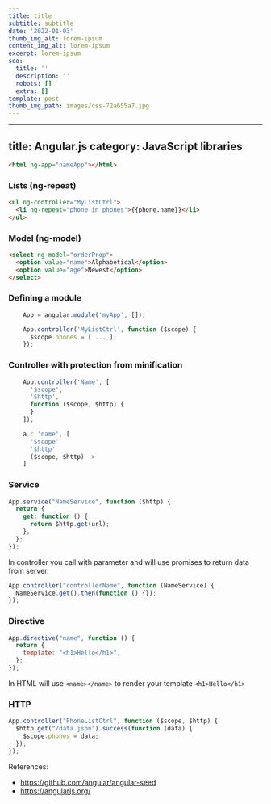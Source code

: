 ```yaml
---
title: title
subtitle: subtitle
date: '2022-01-03'
thumb_img_alt: lorem-ipsum
content_img_alt: lorem-ipsum
excerpt: lorem-ipsum
seo:
  title: ''
  description: ''
  robots: []
  extra: []
template: post
thumb_img_path: images/css-72a655a7.jpg
---
```

---
title: Angular.js
category: JavaScript libraries
---

```html
<html ng-app="nameApp"></html>
```

### Lists (ng-repeat)

```html
<ul ng-controller="MyListCtrl">
  <li ng-repeat="phone in phones">{{phone.name}}</li>
</ul>
```

### Model (ng-model)

```html
<select ng-model="orderProp">
  <option value="name">Alphabetical</option>
  <option value="age">Newest</option>
</select>
```

### Defining a module

```js
    App = angular.module('myApp', []);

    App.controller('MyListCtrl', function ($scope) {
      $scope.phones = [ ... ];
    });
```

### Controller with protection from minification

```js
    App.controller('Name', [
      '$scope',
      '$http',
      function ($scope, $http) {
      }
    ]);

    a.c 'name', [
      '$scope'
      '$http'
      ($scope, $http) ->
    ]
```

### Service

```js
App.service("NameService", function ($http) {
  return {
    get: function () {
      return $http.get(url);
    },
  };
});
```

In controller you call with parameter and will use promises to return data from server.

```js
App.controller("controllerName", function (NameService) {
  NameService.get().then(function () {});
});
```

### Directive

```js
App.directive("name", function () {
  return {
    template: "<h1>Hello</h1>",
  };
});
```

In HTML will use `<name></name>` to render your template `<h1>Hello</h1>`

### HTTP

```js
App.controller("PhoneListCtrl", function ($scope, $http) {
  $http.get("/data.json").success(function (data) {
    $scope.phones = data;
  });
});
```

References:

- https://github.com/angular/angular-seed
- https://angularjs.org/

